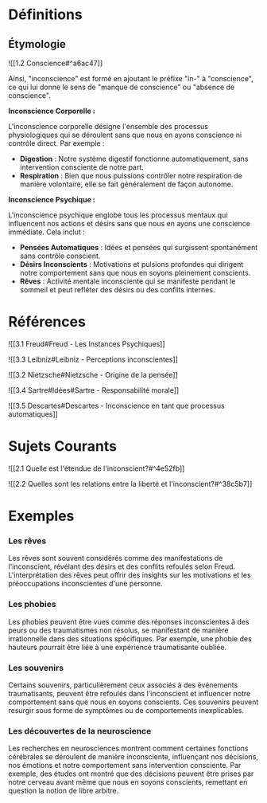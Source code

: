 # Définitions

## Étymologie
![[1.2 Conscience#^a6ac47]]

Ainsi, "inconscience" est formé en ajoutant le préfixe "in-" à "conscience", ce qui lui donne le sens de "manque de conscience" ou "absence de conscience".

**Inconscience Corporelle :**

L'inconscience corporelle désigne l'ensemble des processus physiologiques qui se déroulent sans que nous en ayons conscience ni contrôle direct. Par exemple :

- **Digestion** : Notre système digestif fonctionne automatiquement, sans intervention consciente de notre part.
- **Respiration** : Bien que nous puissions contrôler notre respiration de manière volontaire, elle se fait généralement de façon autonome.

**Inconscience Psychique :**

L'inconscience psychique englobe tous les processus mentaux qui influencent nos actions et désirs sans que nous en ayons une conscience immédiate. Cela inclut :

- **Pensées Automatiques** : Idées et pensées qui surgissent spontanément sans contrôle conscient.
- **Désirs Inconscients** : Motivations et pulsions profondes qui dirigent notre comportement sans que nous en soyons pleinement conscients.
- **Rêves** : Activité mentale inconsciente qui se manifeste pendant le sommeil et peut refléter des désirs ou des conflits internes.



# Références
![[3.1 Freud#Freud - Les Instances Psychiques]]

![[3.3 Leibniz#Leibniz - Perceptions inconscientes]]

![[3.2 Nietzsche#Nietzsche - Origine de la pensée]]

![[3.4 Sartre#Idées#Sartre - Responsabilité morale]]

![[3.5 Descartes#Descartes - Inconscience en tant que processus automatiques]]



# Sujets Courants
![[2.1 Quelle est l'étendue de l'inconscient?#^4e52fb]]

![[2.2 Quelles sont les relations entre la liberté et l'inconscient?#^38c5b7]]



# Exemples

### Les rêves
Les rêves sont souvent considérés comme des manifestations de l'inconscient, révélant des désirs et des conflits refoulés selon Freud. L'interprétation des rêves peut offrir des insights sur les motivations et les préoccupations inconscientes d'une personne.


### Les phobies
Les phobies peuvent être vues comme des réponses inconscientes à des peurs ou des traumatismes non résolus, se manifestant de manière irrationnelle dans des situations spécifiques. Par exemple, une phobie des hauteurs pourrait être liée à une expérience traumatisante oubliée.


### Les souvenirs
Certains souvenirs, particulièrement ceux associés à des événements traumatisants, peuvent être refoulés dans l'inconscient et influencer notre comportement sans que nous en soyons conscients. Ces souvenirs peuvent resurgir sous forme de symptômes ou de comportements inexplicables.


### Les découvertes de la neuroscience
Les recherches en neurosciences montrent comment certaines fonctions cérébrales se déroulent de manière inconsciente, influençant nos décisions, nos émotions et notre comportement sans intervention consciente. Par exemple, des études ont montré que des décisions peuvent être prises par notre cerveau avant même que nous en soyons conscients, remettant en question la notion de libre arbitre.
